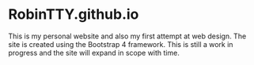 # RobinTTY.github.io

This is my personal website and also my first attempt at web design. The site is created using the Bootstrap 4 framework. This is still a work in progress and the site will expand in scope with time.
